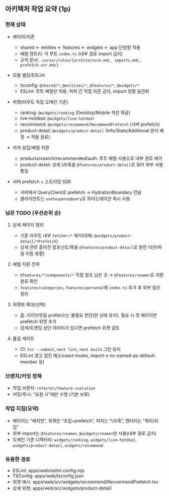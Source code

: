 ## 아키텍처 작업 요약 (1p)

### 현재 상태
- 레이어/의존
  - shared ← entities ← features ← widgets ← app 단방향 적용
  - 배럴 엔트리: 각 루트 `index.ts` (내부 경로 import 금지)
  - 규칙 문서: `.cursor/rules/{architecture.mdc, imports.mdc, prefetch-ssr.mdc}`

- 모듈 별칭/ESLint
  - tsconfig: `@shared/*`, `@entities/*`, `@features/*`, `@widgets/*`
  - ESLint: 루트 배럴만 허용, 피처 간 직접 의존 금지, import 정렬 일관화

- 위젯(라우트 독립 도메인 기준)
  - ranking: `@widgets/ranking` (Desktop/Mobile 섹션 제공)
  - live-hotdeal: `@widgets/live-hotdeal`
  - recommend: `@widgets/recommend/RecommendPrefetch` (서버 prefetch)
  - product-detail: `@widgets/product-detail` (Info/Stats/Additional 분리 예정 → 적용 완료)

- 피처 응집/배럴 치환
  - products/search/recommended/auth: 루트 배럴 사용으로 내부 경로 제거
  - product-detail: 상세 UI/훅을 `@features/product-detail`로 묶어 외부 사용 통일

- 서버 prefetch + 스트리밍 SSR
  - 서버에서 QueryClient로 prefetch → HydrationBoundary 전달
  - 클라이언트는 `useSuspenseQuery`로 하이드레이션 즉시 사용

### 남은 TODO (우선순위 순)
1) 상세 페이지 정리
   - 기존 라우트 내부 `fetcher/*` 제거(대체: `@widgets/product-detail/*Prefetch`)
   - 상세 관련 흩어진 컴포넌트/훅을 `@features/product-detail`로 완전 이관(파일 이동 포함)

2) 배럴 치환 잔여
   - `@features/*/components/*` 직접 참조 남은 곳 → `@features/<name>`로 치환 완료 확인
   - `features/categories`, `features/personal`에 `index.ts` 추가 후 외부 참조 정리

3) 위젯화 확대(선택)
   - 홈: 라이브핫딜 prefetch는 불필요 판단(현 상태 유지). 필요 시 첫 페이지만 prefetch 위젯 추가
   - 검색/트렌딩 상단 데이터가 있다면 prefetch 위젯 검토

4) 품질 게이트
   - CI: `tsc --noEmit`, `next lint`, `next build` 그린 유지
   - ESLint 경고 점진 해소(react-hooks, import-x no-named-as-default-member 등)

### 브랜치/커밋 정책
- 작업 브랜치: `refactor/feature-isolation`
- 커밋/푸시: “요청 시”에만 수행 (기본 보류)

### 작업 지침(요약)
- 페이지는 “배치만”, 위젯은 “조립+prefetch”, 피처는 “UI/훅”, 엔티티는 “쿼리/타입”
- 외부 import는 `@features/<name>`, `@widgets/<name>`만 사용(내부 경로 금지)
- 도메인 기준 디렉터리: `widgets/ranking`, `widgets/live-hotdeal`, `widgets/product-detail`, `widgets/recommend`

### 유용한 경로
- ESLint: apps/web/eslint.config.mjs
- TSConfig: apps/web/tsconfig.json
- 위젯 예시: apps/web/src/widgets/recommend/RecommendPrefetch.tsx
- 상세 위젯: apps/web/src/widgets/product-detail/


